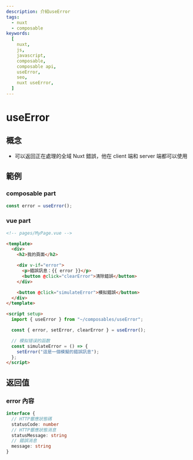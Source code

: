 ```yaml
---
description: 介紹useError
tags:
  - nuxt
  - composable
keywords:
  [
    nuxt,
    js,
    javascript,
    composable,
    composable api,
    useError,
    seo,
    nuxt useError,
  ]
---
```


# useError

## 概念

- 可以返回正在處理的全域 Nuxt 錯誤，他在 client 端和 server 端都可以使用

## 範例

### composable part

```js
const error = useError();
```

### vue part

```html
<!-- pages/MyPage.vue -->

<template>
  <div>
    <h2>我的頁面</h2>

    <div v-if="error">
      <p>錯誤訊息：{{ error }}</p>
      <button @click="clearError">清除錯誤</button>
    </div>

    <button @click="simulateError">模拟錯誤</button>
  </div>
</template>

<script setup>
  import { useError } from "~/composables/useError";

  const { error, setError, clearError } = useError();

  // 模拟错误的函数
  const simulateError = () => {
    setError("這是一個模擬的錯誤訊息");
  };
</script>
```

## 返回值

### error 內容

```ts
interface {
  // HTTP響應狀態碼
  statusCode: number
  // HTTP響應狀態消息
  statusMessage: string
  // 錯誤消息
  message: string
}
```
